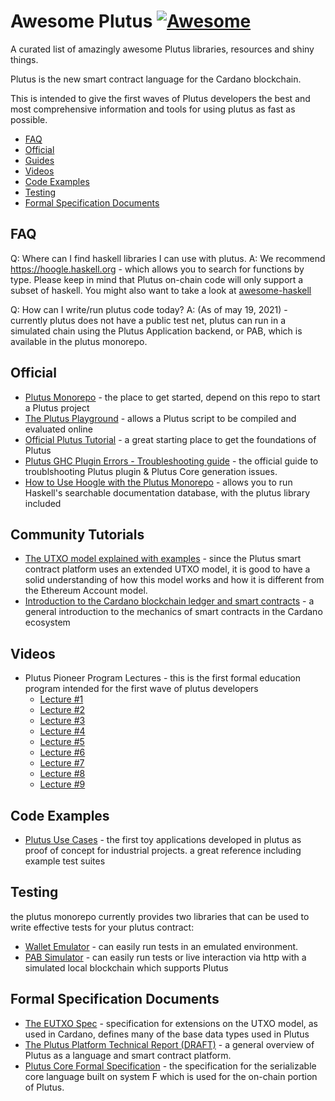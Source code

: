 
# Awesome Plutus [![Awesome](https://awesome.re/badge.svg)](https://awesome.re)

A curated list of amazingly awesome Plutus libraries, resources and shiny things.

Plutus is the new smart contract language for the Cardano blockchain.

This is intended to give the first waves of Plutus developers the best and most comprehensive information and tools for using plutus as fast as possible.

- [FAQ](#faq)
- [Official](#official)
- [Guides](#guides)
- [Videos](#videos)
- [Code Examples](#code-examples)
- [Testing](#testing)
- [Formal Specification Documents](#formal-specification-documents)

## FAQ

Q: Where can I find haskell libraries I can use with plutus.
A: We recommend https://hoogle.haskell.org - which allows you to search for functions by type.
   Please keep in mind that Plutus on-chain code will only support a subset of haskell.
   You might also want to take a look at [awesome-haskell](https://github.com/krispo/awesome-haskell#readme)

Q: How can I write/run plutus code today?
A: (As of may 19, 2021) - currently plutus does not have a public test net, plutus can run in a simulated chain using the Plutus Application backend, or PAB, which is available in the plutus monorepo.


## Official
- [Plutus Monorepo](https://github.com/input-output-hk/plutus) - the place to get started, depend on this repo to start a Plutus project
- [The Plutus Playground](https://playground.plutus.iohkdev.io)  - allows a Plutus script to be compiled and evaluated online
- [Official Plutus Tutorial](https://docs.cardano.org/projects/plutus/en/latest/plutus/tutorials/index.html) - a great starting place to get the foundations of Plutus
- [Plutus GHC Plugin Errors - Troubleshooting guide](https://alpha.marlowe.iohkdev.io/doc/plutus/troubleshooting.html) - the official guide to troublshooting Plutus plugin & Plutus Core generation issues.
- [How to Use Hoogle with the Plutus Monorepo](https://gist.github.com/t1lde/5649d86c97367f95bb026c23511249d5) - allows you to run Haskell's searchable documentation database, with the plutus library included

## Community Tutorials

- [The UTXO model explained with examples](https://bikemonkey.tech/the-utxo-model-explained-with-examples/) - since the Plutus smart contract platform uses an extended UTXO model, it is good to have a solid understanding of how this model works and how it is different from the Ethereum Account model.
- [Introduction to the Cardano blockchain ledger and smart contracts](https://apfelmus.nfshost.com/articles/cardano-ledger-intro.html) - a general introduction to the mechanics of smart contracts in the Cardano ecosystem

## Videos
- Plutus Pioneer Program Lectures - this is the first formal education program intended for the first wave of plutus developers
  - [Lecture #1](https://www.youtube.com/watch?v=igV7kMXcdpw)
  - [Lecture #2](https://www.youtube.com/watch?v=E5KRk5y9KjQ)
  - [Lecture #3](https://www.youtube.com/watch?v=Lk1eIVm_ZTQ)
  - [Lecture #4](https://www.youtube.com/watch?v=6Reuh0xZDjY)
  - [Lecture #5](https://www.youtube.com/watch?v=6VbhY162GQA)
  - [Lecture #6](https://www.youtube.com/watch?v=wY7R-PJn66g&t=2832s)
  - [Lecture #7](https://www.youtube.com/watch?v=oJupInqvJUI)
  - [Lecture #8](https://www.youtube.com/watch?v=JMRwkMgaBOg)
  - [Lecture #9](https://www.youtube.com/watch?v=-RpCqHuxfQQ)

## Code Examples
- [Plutus Use Cases](https://github.com/input-output-hk/plutus/tree/master/plutus-use-cases) - the first toy applications developed in plutus as proof of concept for industrial projects. a great reference including example test suites

## Testing
 the plutus monorepo currently provides two libraries that can be used to write effective tests for your plutus contract:
 
- [Wallet Emulator](https://github.com/input-output-hk/plutus/tree/master/plutus-contract/src/Wallet/Emulator) - can easily run tests in an emulated environment.
- [PAB Simulator](https://github.com/input-output-hk/plutus/blob/master/plutus-pab/src/Plutus/PAB/Simulator.hs) - can easily run tests or live interaction via http with a simulated local blockchain which supports Plutus

## Formal Specification Documents
- [The EUTXO Spec](https://github.com/hydra-supplementary-material/eutxo-spec/blob/master/extended-utxo-specification.pdf) - specification for extensions on the UTXO model, as used in Cardano, defines many of the base data types used in Plutus
- [The Plutus Platform Technical Report (DRAFT)](https://hydra.iohk.io/build/5735420/download/1/plutus.pdf) - a general overview of Plutus as a language and smart contract platform.
- [Plutus Core Formal Specification](https://hydra.iohk.io/build/5988492/download/1/plutus-core-specification.pdf) - the specification for the serializable core language built on system F which is used for the on-chain portion of Plutus.
